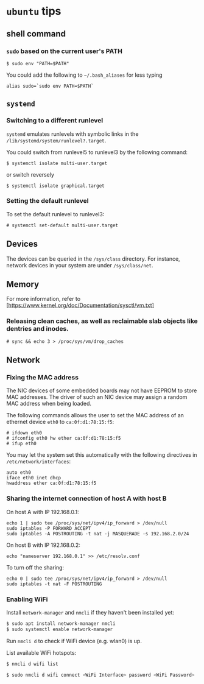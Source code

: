 # `ubuntu` tips

## shell command
### `sudo` based on the current user's PATH
```
$ sudo env "PATH=$PATH"
```

You could add the following to `~/.bash_aliases` for less typing
```
alias sudo=`sudo env PATH=$PATH`
```


## `systemd`

### Switching to a different runlevel
`systemd` emulates runlevels with symbolic links in the `/lib/systemd/system/runlevel?.target`.

You could switch from runlevel5 to runlevel3 by the following command:
```
$ systemctl isolate multi-user.target 
```

or switch reversely
```
$ systemctl isolate graphical.target 
```

### Setting the default runlevel
To set the default runlevel to runlevel3:
```
# systemctl set-default multi-user.target
```


## Devices
The devices can be queried in the `/sys/class` directory. For instance, network devices in your system are under `/sys/class/net`.

## Memory

For more information, refer to [https://www.kernel.org/doc/Documentation/sysctl/vm.txt]


### Releasing clean caches, as well as reclaimable slab objects like dentries and inodes.

```
# sync && echo 3 > /proc/sys/vm/drop_caches
```

## Network

### Fixing the MAC address
The NIC devices of some embedded boards may not have EEPROM to store MAC addresses. The driver of such an NIC device may assign a random MAC address when being loaded. 

The following commands allows the user to set the MAC address of an ethernet device `eth0` to `ca:0f:d1:78:15:f5`: 
```
# ifdown eth0
# ifconfig eth0 hw ether ca:0f:d1:78:15:f5
# ifup eth0
```
You may let the system set this automatically with the following directives in `/etc/network/interfaces`:
```
auto eth0
iface eth0 inet dhcp
hwaddress ether ca:0f:d1:78:15:f5 
```

### Sharing the internet connection of host A with host B
On host A with IP 192.168.0.1:
```
echo 1 | sudo tee /proc/sys/net/ipv4/ip_forward > /dev/null
sudo iptables -P FORWARD ACCEPT
sudo iptables -A POSTROUTING -t nat -j MASQUERADE -s 192.168.2.0/24
```

On host B with IP 192.168.0.2:
```
echo "nameserver 192.168.0.1" >> /etc/resolv.conf
```

To turn off the sharing:
```
echo 0 | sudo tee /proc/sys/net/ipv4/ip_forward > /dev/null
sudo iptables -t nat -F POSTROUTING
```

### Enabling WiFi

Install `network-manager` and `nmcli` if they haven't been installed yet:
```bash
$ sudo apt install network-manager nmcli
$ sudo systemctl enable network-manager
```
Run `nmcli d` to check if WiFi device (e.g. wlan0) is up.

List available WiFi hotspots:
```bash
$ nmcli d wifi list
```

```bash
$ sudo nmcli d wifi connect <WiFi Interface> password <WiFi Password>
```





 


